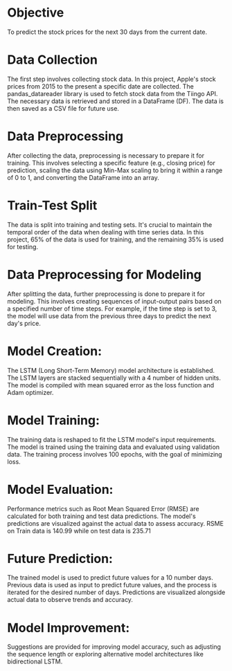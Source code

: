 # Objective
To predict the stock prices for the next 30 days from the current date.

# Data Collection
The first step involves collecting stock data. In this project, Apple's stock prices from 2015 to the present a specific date are collected. The pandas_datareader library is used to fetch stock data from the Tiingo API. The necessary data is retrieved and stored in a DataFrame (DF). The data is then saved as a CSV file for future use.

# Data Preprocessing
After collecting the data, preprocessing is necessary to prepare it for training. This involves selecting a specific feature (e.g., closing price) for prediction, scaling the data using Min-Max scaling to bring it within a range of 0 to 1, and converting the DataFrame into an array.

# Train-Test Split
The data is split into training and testing sets. It's crucial to maintain the temporal order of the data when dealing with time series data. In this project, 65% of the data is used for training, and the remaining 35% is used for testing.

# Data Preprocessing for Modeling
After splitting the data, further preprocessing is done to prepare it for modeling. This involves creating sequences of input-output pairs based on a specified number of time steps. For example, if the time step is set to 3, the model will use data from the previous three days to predict the next day's price.

# Model Creation:
The LSTM (Long Short-Term Memory) model architecture is established.
The LSTM layers are stacked sequentially with a 4 number of hidden units.
The model is compiled with mean squared error as the loss function and Adam optimizer.

# Model Training:
The training data is reshaped to fit the LSTM model's input requirements.
The model is trained using the training data and evaluated using validation data.
The training process involves 100 epochs, with the goal of minimizing loss.

# Model Evaluation:
Performance metrics such as Root Mean Squared Error (RMSE) are calculated for both training and test data predictions.
The model's predictions are visualized against the actual data to assess accuracy. RSME on Train data is 140.99 while on test data is 235.71 

# Future Prediction:
The trained model is used to predict future values for a 10 number days.
Previous data is used as input to predict future values, and the process is iterated for the desired number of days.
Predictions are visualized alongside actual data to observe trends and accuracy.

# Model Improvement:
Suggestions are provided for improving model accuracy, such as adjusting the sequence length or exploring alternative model architectures like bidirectional LSTM.
